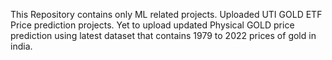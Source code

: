 This Repository contains only ML related projects. Uploaded UTI GOLD ETF Price prediction projects.
Yet to upload updated Physical GOLD price prediction using latest dataset that contains 1979 to 2022 prices of gold in india.
